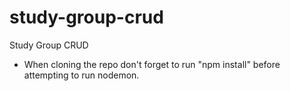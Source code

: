 # study-group-crud
 Study Group CRUD

- When cloning the repo don't forget to run "npm install" before attempting to run nodemon.
